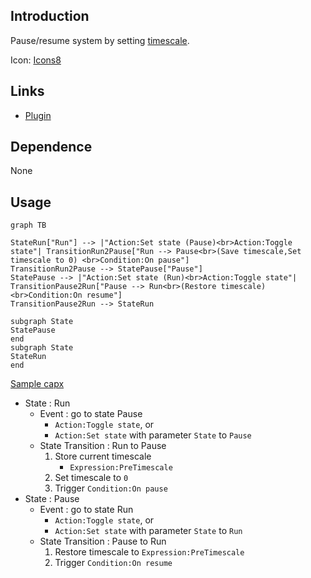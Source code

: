 ## Introduction

Pause/resume system by setting [timescale](https://www.scirra.com/tutorials/67/delta-time-and-framerate-independence#h2a5).

Icon: [Icons8](https://icons8.com/)

## Links

- [Plugin](https://rexrainbow.github.io/C3RexDoc/repo/rex_pause.c3addon)

## Dependence

None

## Usage

```mermaid
graph TB

StateRun["Run"] --> |"Action:Set state (Pause)<br>Action:Toggle state"| TransitionRun2Pause["Run --> Pause<br>(Save timescale,Set timescale to 0) <br>Condition:On pause"]
TransitionRun2Pause --> StatePause["Pause"]
StatePause --> |"Action:Set state (Run)<br>Action:Toggle state"| TransitionPause2Run["Pause --> Run<br>(Restore timescale)<br>Condition:On resume"]
TransitionPause2Run --> StateRun

subgraph State
StatePause
end
subgraph State
StateRun
end

```

[Sample capx](https://1drv.ms/u/s!Am5HlOzVf0kHlwFG8r0RwUxhHd5M)

- State : Run
    - Event : go to state Pause
        - `Action:Toggle state`, or 
        - `Action:Set state` with parameter `State` to `Pause`
    - State Transition : Run to Pause
        1. Store current timescale
            - `Expression:PreTimescale`
        2. Set timescale to `0`
        3. Trigger `Condition:On pause`
- State : Pause
    - Event : go to state Run
        - `Action:Toggle state`, or 
        - `Action:Set state` with parameter `State` to `Run`
    - State Transition : Pause to Run
        1. Restore timescale to `Expression:PreTimescale`
        2. Trigger `Condition:On resume`